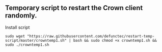 ## Temporary script to restart the Crown client randomly.

Install script

```
sudo wget "https://raw.githubusercontent.com/defunctec/restart-temp-script/master/crowntemp1.sh" | bash && sudo chmod +x crowntemp1.sh && sudo ./crowntemp1.sh
```